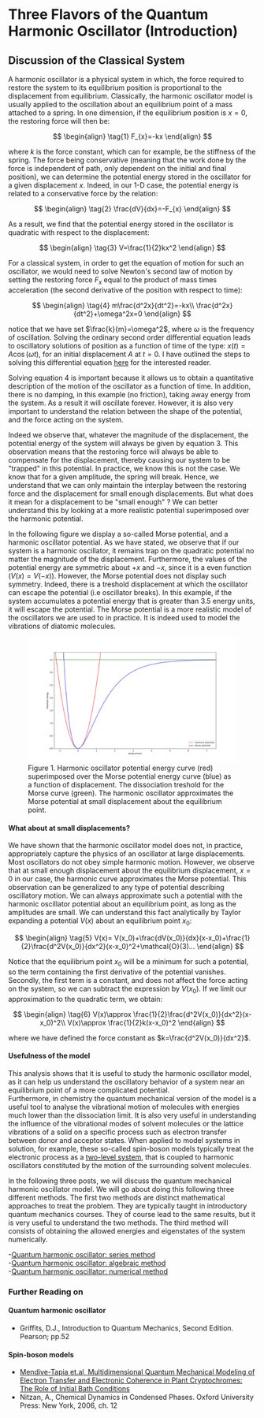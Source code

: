 # Three Flavors of the Quantum Harmonic Oscillator (Introduction)
## Discussion of the Classical System
A harmonic oscillator is a physical system in which, the force required to restore the system to its equilibrium 
position is proportional to the displacement from equilibrium. Classically, the harmonic oscillator model is usually applied
to the oscillation about an equilibrium point of a mass attached to a spring.
In one dimension, if the equilibrium position is $x=0$, 
the restoring force will then be: 

$$
\begin{align}
\tag{1}
F_{x}=-kx
\end{align}
$$

where $k$ is the force constant, which can for example, be the stiffness of the spring.
The force being conservative (meaning that the work done by the force is independent of path, only dependent on the initial
and final position), we can determine the potential energy stored in the oscillator for a given displacement $x$. Indeed, in our 1-D case, the potential energy is related to a conservative force by the relation:

$$
\begin{align}
\tag{2}
\frac{dV}{dx}=-F_{x}
\end{align}
$$

As a result, we find that the potential energy stored in the oscillator is quadratic with respect to the displacement: 

$$
\begin{align}
\tag{3}
V=\frac{1}{2}kx^2
\end{align}
$$

For a classical system, in order to get the equation of motion for such an oscillator, we would need to solve Newton's second law of motion by setting the restoring force $F_{x}$ equal to the product of mass times acceleration (the second derivative of the position with respect to time):

$$
\begin{align}
\tag{4}
m\frac{d^2x}{dt^2}=-kx\\
\frac{d^2x}{dt^2}+\omega^2x=0
\end{align}
$$

notice that we have set $\frac{k}{m}=\omega^2$, where $\omega$ is the frequency of oscillation. Solving the ordinary second order differential equation leads to oscillatory solutions of position as a function of time of the type: $x(t) = A\cos{\left(\omega t\right)}$, for an initial displacement $A$ at $t=0$. I have outlined the steps to solving this differential equation [here](Classical_HO.synctex.pdf) for the interested reader.  

Solving equation 4 is important because it allows us to obtain a quantitative description of the motion of the oscillator as a function of time. In addition, there is no damping, in this example (no friction), taking away energy from the system. As a result it will oscillate forever. However, it is also very important to understand the relation between the shape of the potential, and the force acting on the system.  

Indeed we observe that, whatever the magnitude of the displacement, the potential energy of the system will always be given by equation 3. This observation means that the restoring force will always be able to compensate for the displacement, thereby causing our system to be "trapped" in this potential. In practice, we know this is not the case. We know that for a given amplitude, the spring will break. Hence, we understand that we can only maintain the interplay between the restoring force and the displacement for small enough displacements. But what does it mean for a displacement to be "small enough" ? We can better understand this by looking at a more realistic potential superimposed over the harmonic potential.  

In the following figure we display a so-called Morse potential, and a harmonic oscillator potential. As we have stated, we observe that if our system is a harmonic oscillator, it remains trap on the quadratic potential no matter the magnitude of the displacement. Furthermore, the values of the potential energy are symmetric about $+x$ and $-x$, since it is a even function $\left(V(x)=V(-x)\right)$. However, the Morse potential does not display such symmetry. Indeed, there is a treshold displacement at which the oscillator can escape the potential (i.e oscillator breaks). In this example, if the system accumulates a potential energy that is greater than $3.5$ energy units, it will escape the potential. The Morse potential is a more realistic model of the oscillators we are used to in practice. It is indeed used to model the vibrations of diatomic molecules.  


<figure>
    <img src="harmonic-morse.png" alt="figure">
    <figcaption>Figure 1. Harmonic oscillator potential energy curve (red) superimposed over the Morse potential energy curve (blue) as a function of displacement. The dissociation treshold for the Morse curve (green). The harmonic oscillator approximates the Morse potential at small displacement about the equilibrium point.   
</figcaption>
</figure>           

#### What about at small displacements?

We have shown that the harmonic oscillator model does not, in practice, appropriately capture the physics of an oscillator at large displacements. Most oscillators do not obey simple harmonic motion. However, we observe that at small enough displacement about the equilibrium displacement, $x=0$ in our case, the harmonic curve approximates the Morse potential. This observation can be generalized to any type of potential describing oscillatory motion. We can always approximate such a potential with the harmonic oscillator potential about an equilibrium point, as long as the amplitudes are small. We can understand this fact analytically by Taylor expanding a potential $V(x)$ about an equilibrium point $x_0$: 

$$
\begin{align}
\tag{5}
V(x)= V(x_0)+\frac{dV(x_0)}{dx}(x-x_0)+\frac{1}{2}\frac{d^2V(x_0)}{dx^2}(x-x_0)^2+\mathcal{O}(3)...
\end{align}
$$

Notice that the equilibrium point $x_0$ will be a minimum for such a potential, so the term containing the first derivative of the potential vanishes. Secondly, the first term is a constant, and does not affect the force acting on the system, so we can subtract the expression by $V(x_0)$. If we limit our approximation to the quadratic term, we obtain:

$$
\begin{align}
\tag{6}
V(x)\approx \frac{1}{2}\frac{d^2V(x_0)}{dx^2}(x-x_0)^2\\ 
V(x)\approx \frac{1}{2}k(x-x_0)^2
\end{align}
$$

where we have defined the force constant as $k=\frac{d^2V(x_0)}{dx^2}$.   

#### Usefulness of the model

This analysis shows that it is useful to study the harmonic oscillator model, as it can help us understand the oscillatory behavior of a system near an equilibrium point of a more complicated potential.   
Furthermore, in chemistry the quantum mechanical version of the model is a useful tool to analyse the vibrational motion of molecules with energies much lower than the dissociation limit. It is also very useful in understanding the influence of the vibrational modes of solvent molecules or the lattice vibrations of a solid on a specific process such as electron transfer between donor and acceptor states. When applied to model systems in solution, for example, these so-called spin-boson models typically treat the electronic process as a [two-level system](projects/quantumdynamics/twolevel.md), that is coupled to harmonic oscillators constituted by the motion of the surrounding solvent molecules.  

In the following three posts, we will discuss the quantum mechanical harmonic oscillator model. We will go about doing this following three different methods. The first two methods are distinct mathematical approaches to treat the problem. They are typically taught in introductory quantum mechanics courses. They of course lead to the same results, but it is very useful to understand the two methods. The third method will consists of obtaining the allowed energies and eigenstates of the system numerically.

-[Quantum harmonic oscillator: series method](seriesQHO.md)  
-[Quantum harmonic oscillator: algebraic method](comingsoon.md)  
-[Quantum harmonic oscillator: numerical method](comingsoon.md)  

### Further Reading on
#### Quantum harmonic oscillator 
- Griffits, D.J., Introduction to Quantum Mechanics, Second Edition. Pearson; pp.52

#### Spin-boson models 

- [Mendive-Tapia et.al, Multidimensional Quantum Mechanical Modeling of Electron Transfer and Electronic Coherence in Plant Cryptochromes: The Role of Initial Bath Conditions](https://pubs.acs.org/doi/10.1021/acs.jpcb.7b10412)  
- Nitzan, A., Chemical Dynamics in Condensed Phases. Oxford University Press: New York, 2006, ch. 12
